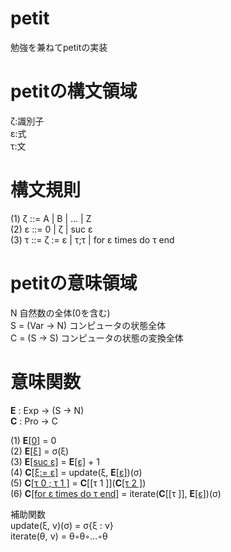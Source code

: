 # petit
勉強を兼ねてpetitの実装



# petitの構文領域
ζ:識別子  
ε:式  
τ:文  

# 構文規則
(1) ζ ::= A | B | … | Z  
(2) ε ::= 0 | ζ | suc ε  
(3) τ ::= ζ := ε | τ;τ | for ε times do τ end  


# petitの意味領域
N             自然数の全体(0を含む)  
S = (Var → N) コンピュータの状態全体  
C = (S → S)   コンピュータの状態の変換全体  

# 意味関数
**Ε** : Exp → (S → N)  
**C** : Pro → C  

(1) **E**[[0]](σ) = 0  
(2) **E**[[ξ]](σ) = σ(ξ)  
(3) **E**[[suc ε]](σ) = **E**[[ε]](σ) + 1  
(4) **C**[[ξ:= ε]](σ) = update(ξ, **E**[[ε]](σ))(σ)  
(5) **C**[[τ 0 ; τ 1 ]](σ) = **C**[[τ 1 ]](**C**[[τ 2 ]](σ))  
(6) **C**[[for ε times do τ end]](σ) = iterate(**C**[[τ ]], **E**[[ε]](σ))(σ)  

補助関数  
update(ξ, ν)(σ) = σ{ξ : ν}  
iterate(θ, ν)   = θ◦θ◦…◦θ
